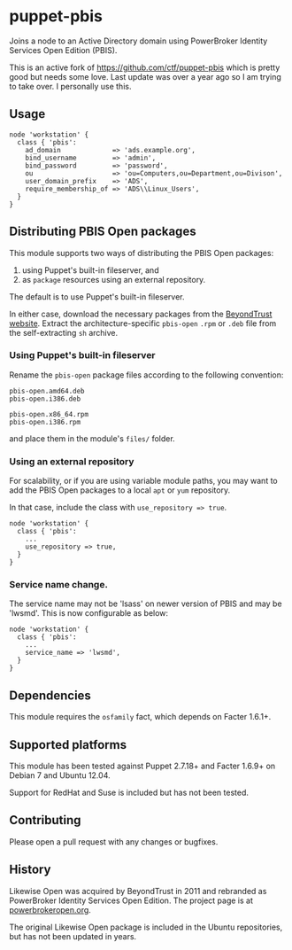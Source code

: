 # puppet-pbis

Joins a node to an Active Directory domain using PowerBroker Identity Services Open Edition (PBIS).

This is an active fork of https://github.com/ctf/puppet-pbis which is pretty good but needs some love.
Last update was over a year ago so I am trying to take over. I personally use this.


## Usage

    node 'workstation' {
      class { 'pbis': 
        ad_domain             => 'ads.example.org',
        bind_username         => 'admin',
        bind_password         => 'password',
        ou                    => 'ou=Computers,ou=Department,ou=Divison',
        user_domain_prefix    => 'ADS',
        require_membership_of => 'ADS\\Linux_Users',
      }
    }

## Distributing PBIS Open packages

This module supports two ways of distributing the PBIS Open packages:

1. using Puppet's built-in fileserver, and
2. as `package` resources using an external repository.

The default is to use Puppet's built-in fileserver.

In either case, download the necessary packages from the [BeyondTrust website](http://download1.beyondtrust.com/Technical-Support/Downloads/PowerBroker-Identity-Services-Open-Edition/?Pass=True). Extract the architecture-specific `pbis-open` `.rpm` or `.deb` file from the self-extracting `sh` archive.

### Using Puppet's built-in fileserver

Rename the `pbis-open` package files according to the following convention:

    pbis-open.amd64.deb
    pbis-open.i386.deb

    pbis-open.x86_64.rpm
    pbis-open.i386.rpm
    
and place them in the module's `files/` folder.

### Using an external repository

For scalability, or if you are using variable module paths, you may want to add the PBIS Open packages to a local `apt` or `yum` repository.

In that case, include the class with `use_repository => true`.

    node 'workstation' {
      class { 'pbis':
        ...
        use_repository => true,
      }
    }

### Service name change.

The service name may not be 'lsass' on newer version of PBIS and may be 'lwsmd'. This is now configurable as below:

    node 'workstation' {
      class { 'pbis':
        ...
        service_name => 'lwsmd',
      }
    }

## Dependencies

This module requires the `osfamily` fact, which depends on Facter 1.6.1+.

## Supported platforms

This module has been tested against Puppet 2.7.18+ and Facter 1.6.9+ on Debian 7 and Ubuntu 12.04.

Support for RedHat and Suse is included but has not been tested.

## Contributing

Please open a pull request with any changes or bugfixes.

## History

Likewise Open was acquired by BeyondTrust in 2011 and rebranded as PowerBroker Identity Services Open Edition. The project page is at [powerbrokeropen.org](http://www.powerbrokeropen.org).

The original Likewise Open package is included in the Ubuntu repositories, but has not been updated in years.
